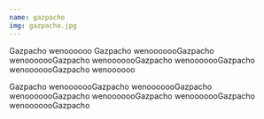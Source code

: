 ```yaml
---
name: gazpacho
img: gazpacho.jpg
---
```


Gazpacho wenoooooo Gazpacho wenooooooGazpacho wenooooooGazpacho wenooooooGazpacho wenooooooGazpacho wenooooooGazpacho wenoooooo

Gazpacho wenooooooGazpacho wenooooooGazpacho wenooooooGazpacho wenooooooGazpacho wenooooooGazpacho wenooooooGazpacho 